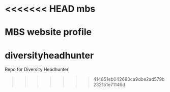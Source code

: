 <<<<<<< HEAD
mbs
===

MBS website profile
=======
diversityheadhunter
===================

Repo for Diversity Headhunter
>>>>>>> 414851eb042680ca9dbe2ad579b232151e71146d
